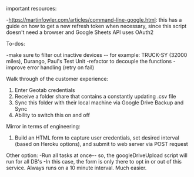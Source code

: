 important resources:

  -https://martinfowler.com/articles/command-line-google.html: this has a guide on how to get a new refresh token when necessary, since this script doesn't need a browser and Google Sheets API uses OAuth2

To-dos:

  -make sure to filter out inactive devices -- for example: TRUCK-SY (32000 miles), Durango, Paul's Test Unit
  -refactor to decouple the functions
  -improve error handling (retry on fail)

Walk through of the customer experience:
  1) Enter Geotab credentials
  2) Receive a folder share that contains a constantly updating .csv file
  3) Sync this folder with their local machine via Google Drive Backup and Sync
  4) Ability to switch this on and off

Mirror in terms of engineering:
  1) Build an HTML form to capture user credentials, set desired interval (based on Heroku options), and submit to web server via POST request

Other option:
  -Run all tasks at once-- so, the googleDriveUpload script will run for all DB's
  -In this case, the form is only there to opt in or out of this service. Always runs on a 10 minute interval. Much easier.